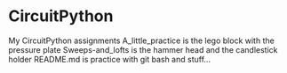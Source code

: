 # CircuitPython
My CircuitPython assignments
A_little_practice is the lego block with the pressure plate
Sweeps-and_lofts is the hammer head and the candlestick holder
README.md is practice with git bash and stuff...
